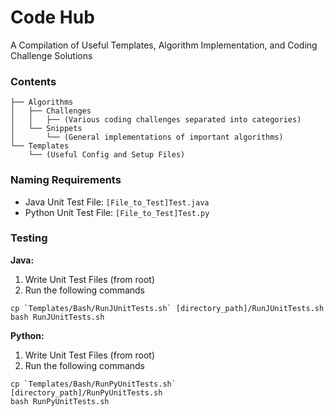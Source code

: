 # Code Hub
A Compilation of Useful Templates, Algorithm Implementation, and Coding Challenge Solutions

### Contents
```
├── Algorithms
│   ├── Challenges
│   │   ├── (Various coding challenges separated into categories)
│   └── Snippets
│       └── (General implementations of important algorithms)
└── Templates
    └── (Useful Config and Setup Files)
```

### Naming Requirements
- Java Unit Test File: `[File_to_Test]Test.java`
- Python Unit Test File: `[File_to_Test]Test.py`

### Testing
**Java:**

1. Write Unit Test Files (from root)
2. Run the following commands
```
cp `Templates/Bash/RunJUnitTests.sh` [directory_path]/RunJUnitTests.sh
bash RunJUnitTests.sh
```

**Python:**

1. Write Unit Test Files (from root)
2. Run the following commands
```
cp `Templates/Bash/RunPyUnitTests.sh` [directory_path]/RunPyUnitTests.sh
bash RunPyUnitTests.sh
```
